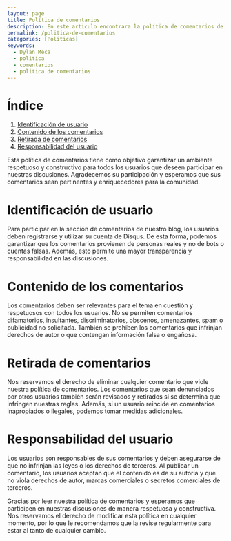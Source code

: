 ```yaml
---
layout: page
title: Política de comentarios
description: En este articulo encontrara la política de comentarios de este sitio web, dentro de este articulo encontrara las reglas de los comentarios.
permalink: /politica-de-comentarios
categories: [Politicas]
keywords:
  - Dylan Meca
  - politica
  - comentarios
  - politica de comentarios
---
```


# Índice

1. [Identificación de usuario](#identificación-de-usuario)
2. [Contenido de los comentarios](#contenido-de-los-comentarios)
3. [Retirada de comentarios](#retirada-de-comentarios)
4. [Responsabilidad del usuario](#responsabilidad-del-usuario)

Esta política de comentarios tiene como objetivo garantizar un ambiente respetuoso y constructivo para todos los usuarios que deseen participar en nuestras discusiones. Agradecemos su participación y esperamos que sus comentarios sean pertinentes y enriquecedores para la comunidad.

# Identificación de usuario

Para participar en la sección de comentarios de nuestro blog, los usuarios deben registrarse y utilizar su cuenta de Disqus. De esta forma, podemos garantizar que los comentarios provienen de personas reales y no de bots o cuentas falsas. Además, esto permite una mayor transparencia y responsabilidad en las discusiones.

# Contenido de los comentarios

Los comentarios deben ser relevantes para el tema en cuestión y respetuosos con todos los usuarios. No se permiten comentarios difamatorios, insultantes, discriminatorios, obscenos, amenazantes, spam o publicidad no solicitada. También se prohíben los comentarios que infrinjan derechos de autor o que contengan información falsa o engañosa.

# Retirada de comentarios

Nos reservamos el derecho de eliminar cualquier comentario que viole nuestra política de comentarios. Los comentarios que sean denunciados por otros usuarios también serán revisados y retirados si se determina que infringen nuestras reglas. Además, si un usuario reincide en comentarios inapropiados o ilegales, podemos tomar medidas adicionales.

# Responsabilidad del usuario

Los usuarios son responsables de sus comentarios y deben asegurarse de que no infrinjan las leyes o los derechos de terceros. Al publicar un comentario, los usuarios aceptan que el contenido es de su autoría y que no viola derechos de autor, marcas comerciales o secretos comerciales de terceros. 

Gracias por leer nuestra política de comentarios y esperamos que participen en nuestras discusiones de manera respetuosa y constructiva. Nos reservamos el derecho de modificar esta política en cualquier momento, por lo que le recomendamos que la revise regularmente para estar al tanto de cualquier cambio.

